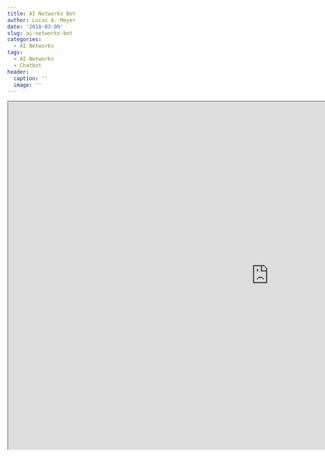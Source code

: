 ```yaml
---
title: AI Networks Bot
author: Lucas A. Meyer
date: '2018-03-09'
slug: ai-networks-bot
categories:
  - AI Networks
tags:
  - AI Networks
  - Chatbot
header:
  caption: ''
  image: ''
---
```


<iframe width="1200" height="800" src='https://webchat.botframework.com/embed/EscolaBot?s=1pRXn5BOACE.cwA.kHk.6SNtrEonwsnxGalreCaY27GlBIEdCENIAMpXQHTZUrc'></iframe>
